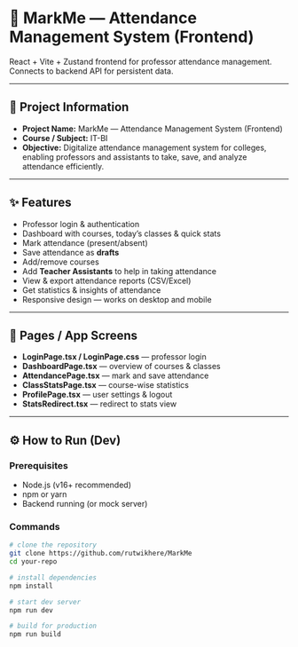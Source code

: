# 📘 MarkMe — Attendance Management System (Frontend)

React + Vite + Zustand frontend for professor attendance management. Connects to backend API for persistent data.

---

## 🔹 Project Information
- **Project Name:** MarkMe — Attendance Management System (Frontend)  
- **Course / Subject:** IT-BI  
- **Objective:** Digitalize attendance management system for colleges, enabling professors and assistants to take, save, and analyze attendance efficiently.  

---

## ✨ Features
- Professor login & authentication  
- Dashboard with courses, today’s classes & quick stats  
- Mark attendance (present/absent)  
- Save attendance as **drafts**  
- Add/remove courses  
- Add **Teacher Assistants** to help in taking attendance  
- View & export attendance reports (CSV/Excel)  
- Get statistics & insights of attendance  
- Responsive design — works on desktop and mobile  

---

## 📄 Pages / App Screens
- **LoginPage.tsx / LoginPage.css** — professor login  
- **DashboardPage.tsx** — overview of courses & classes  
- **AttendancePage.tsx** — mark and save attendance  
- **ClassStatsPage.tsx** — course-wise statistics  
- **ProfilePage.tsx** — user settings & logout  
- **StatsRedirect.tsx** — redirect to stats view  

---

## ⚙️ How to Run (Dev)

### Prerequisites
- Node.js (v16+ recommended)  
- npm or yarn  
- Backend running (or mock server)  

### Commands
```bash
# clone the repository
git clone https://github.com/rutwikhere/MarkMe
cd your-repo

# install dependencies
npm install

# start dev server
npm run dev

# build for production
npm run build
